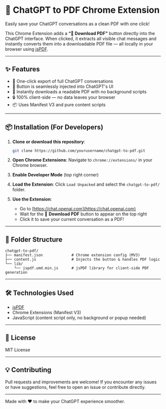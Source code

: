 # 📄 ChatGPT to PDF Chrome Extension

Easily save your ChatGPT conversations as a clean PDF with one click!

This Chrome Extension adds a **“📄 Download PDF”** button directly into the ChatGPT interface. When clicked, it extracts all visible chat messages and instantly converts them into a downloadable PDF file — all locally in your browser using [jsPDF](https://github.com/parallax/jsPDF).

---

## ✨ Features

- 🚀 One-click export of full ChatGPT conversations
- 🧩 Button is seamlessly injected into ChatGPT's UI
- 💾 Instantly downloads a readable PDF with no background scripts
- 🔒 100% client-side — no data leaves your browser
- 📦 Uses Manifest V3 and pure content scripts

---

## 📦 Installation (For Developers)

1. **Clone or download this repository**:

   ```bash
   git clone https://github.com/yourusername/chatgpt-to-pdf.git
   ```

2. **Open Chrome Extensions**:
   Navigate to `chrome://extensions/` in your Chrome browser.

3. **Enable Developer Mode** (top right corner)

4. **Load the Extension**:
   Click `Load Unpacked` and select the `chatgpt-to-pdf/` folder.

5. **Use the Extension**:
   - Go to [https://chat.openai.com](https://chat.openai.com)
   - Wait for the 📄 **Download PDF** button to appear on the top right
   - Click it to save your current conversation as a PDF!

---

## 📁 Folder Structure

```
chatgpt-to-pdf/
├── manifest.json             # Chrome extension config (MV3)
├── content.js                # Injects the button & handles PDF logic
└── lib/
    └── jspdf.umd.min.js      # jsPDF library for client-side PDF generation
```

---

## 🛠 Technologies Used

- [jsPDF](https://github.com/parallax/jsPDF)
- Chrome Extensions (Manifest V3)
- JavaScript (content script only, no background or popup needed)

---

## 📄 License

MIT License

---

## 💡 Contributing

Pull requests and improvements are welcome! If you encounter any issues or have suggestions, feel free to open an issue or contribute directly.

---

Made with ❤️ to make your ChatGPT experience smoother.

